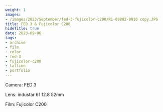 ```yaml
---
weight: 1
images:
- /images/2023/September/fed-3-fujicolor-c200/R1-09882-0010 copy.JPG
title: FED 3 & Fujicolor C200
hideTitle: true
date: 2023-09-06
tags:
- archive
- film
- color
- fed-3
- fujicolor-c200
- tallinn
- portfolio
---
```


Camera: FED 3

Lens: industar 61 f2.8 52mm

Film: Fujicolor C200

